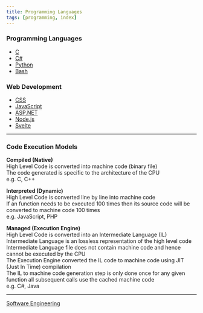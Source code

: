 ```yaml
---
title: Programming Languages
tags: [programming, index]
---
```


### Programming Languages

* [C](C/C.md)
* [C#](C%20Sharp/C%20Sharp.md)
* [Python](Python/Python.md)
* [Bash](../../Operating%20System/Linux/Shell%20Scripting/Bash.md)

### Web Development

* [CSS](CSS/CSS.md)
* [JavaScript](JavaScript/JavaScript.md)
* [ASP.NET](ASP.NET/ASP.NET.md)
* [Node.js](Node.js/Node.js.md)
* [Svelte](Svelte/Svelte.md)

---

### Code Execution Models

**Compiled (Native)**  
High Level Code is converted into machine code (binary file)  
The code generated is specific to the architecture of the CPU  
e.g. C, C++

**Interpreted (Dynamic)**  
High Level Code is converted line by line into machine code  
If an function needs to be executed 100 times then its source code will be converted to machine code 100 times  
e.g. JavaScript, PHP

**Managed (Execution Engine)**  
High Level Code is converted into an Intermediate Language (IL)  
Intermediate Language is an lossless representation of the high level code  
Intermediate Language file does not contain machine code and hence cannot be executed by the CPU  
The Execution Engine converted the IL code to machine code using JIT (Just In Time) compilation  
The IL to machine code generation step is only done once for any given function all subsequent calls use the cached machine code  
e.g. C#, Java

---

[Software Engineering](../Software%20Engineering.md)